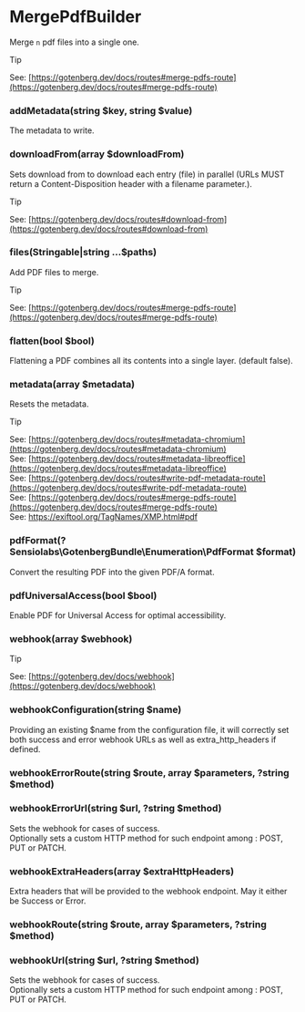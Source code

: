 # MergePdfBuilder

Merge `n` pdf files into a single one.<br />

> [!TIP]
> See: [https://gotenberg.dev/docs/routes#merge-pdfs-route](https://gotenberg.dev/docs/routes#merge-pdfs-route)

### addMetadata(string $key, string $value)
The metadata to write.

### downloadFrom(array $downloadFrom)
Sets download from to download each entry (file) in parallel (URLs MUST return a Content-Disposition header with a filename parameter.).<br />

> [!TIP]
> See: [https://gotenberg.dev/docs/routes#download-from](https://gotenberg.dev/docs/routes#download-from)

### files(Stringable|string ...$paths)
Add PDF files to merge.<br />

> [!TIP]
> See: [https://gotenberg.dev/docs/routes#merge-pdfs-route](https://gotenberg.dev/docs/routes#merge-pdfs-route)

### flatten(bool $bool)
Flattening a PDF combines all its contents into a single layer. (default false).

### metadata(array $metadata)
Resets the metadata.<br />

> [!TIP]
> See: [https://gotenberg.dev/docs/routes#metadata-chromium](https://gotenberg.dev/docs/routes#metadata-chromium)<br />
> See: [https://gotenberg.dev/docs/routes#metadata-libreoffice](https://gotenberg.dev/docs/routes#metadata-libreoffice)<br />
> See: [https://gotenberg.dev/docs/routes#write-pdf-metadata-route](https://gotenberg.dev/docs/routes#write-pdf-metadata-route)<br />
> See: [https://gotenberg.dev/docs/routes#merge-pdfs-route](https://gotenberg.dev/docs/routes#merge-pdfs-route)<br />
> See: [https://exiftool.org/TagNames/XMP.html#pdf ](https://exiftool.org/TagNames/XMP.html#pdf )

### pdfFormat(?Sensiolabs\GotenbergBundle\Enumeration\PdfFormat $format)
Convert the resulting PDF into the given PDF/A format.

### pdfUniversalAccess(bool $bool)
Enable PDF for Universal Access for optimal accessibility.

### webhook(array $webhook)
> [!TIP]
> See: [https://gotenberg.dev/docs/webhook](https://gotenberg.dev/docs/webhook)

### webhookConfiguration(string $name)
Providing an existing $name from the configuration file, it will correctly set both success and error webhook URLs as well as extra_http_headers if defined.

### webhookErrorRoute(string $route, array $parameters, ?string $method)
### webhookErrorUrl(string $url, ?string $method)
Sets the webhook for cases of success.<br />Optionally sets a custom HTTP method for such endpoint among : POST, PUT or PATCH.<br />

### webhookExtraHeaders(array $extraHttpHeaders)
Extra headers that will be provided to the webhook endpoint. May it either be Success or Error.<br />

### webhookRoute(string $route, array $parameters, ?string $method)
### webhookUrl(string $url, ?string $method)
Sets the webhook for cases of success.<br />Optionally sets a custom HTTP method for such endpoint among : POST, PUT or PATCH.<br />

